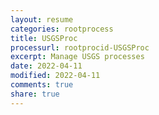 ```yaml
---
layout: resume
categories: rootprocess
title: USGSProc
processurl: rootprocid-USGSProc
excerpt: Manage USGS processes
date: 2022-04-11
modified: 2022-04-11
comments: true
share: true
---
```


